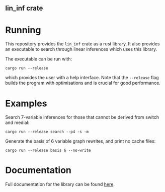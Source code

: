 ## lin_inf crate

# Running
This repository provides the `lin_inf` crate as a rust library. It also provides an executable to search through linear inferences which uses this library.

The executable can be run with:
```
cargo run --release
```
which provides the user with a help interface. Note that the `--release` flag builds the program with optimisations and is crucial for good performance.

# Examples

Search 7-variable inferences for those that cannot be derived from switch and medial:
```
cargo run --release search --p4 -s -m
```

Generate the basis of 6 variable graph rewrites, and print no cache files:
```
cargo run --release basis 6 --no-write
```

# Documentation
Full documentation for the library can be found [here](doc/lin_inf/index.html).
